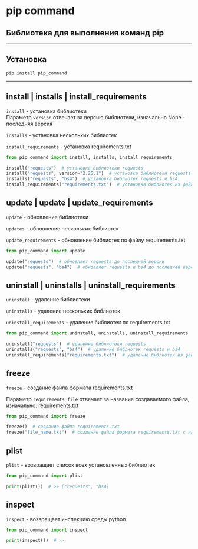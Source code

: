 <h1>pip command</h1>
<h2>Библиотека для выполнения команд pip</h2>

***
<h2>Установка</h2>

    pip install pip_command
***


<h2>install | installs | install_requirements</h2>

<code>install</code> - установка библиотеки<br>
Параметр <code>version</code> отвечает за версию библиотеки, изначально None - последняя версия

<code>installs</code> - установка нескольких библиотек

<code>install_requirements</code> - установка requirements.txt


```python
from pip_command import install, installs, install_requirements

install("requests")  # установка библиотеки requests
install("requests", version="2.25.1")  # установка библиотеки requests версии 2.25.1
installs("requests", "bs4")  # установка библиотек requests и bs4
install_requirements("requirements.txt")  # установка библиотек из файла requirements.txt
```

<h2>update | update | update_requirements</h2>

<code>update</code> - обновление библиотеки 

<code>updates</code> - обновление нескольких библиотек

<code>update_requirements</code> - обновление библиотек по файлу requirements.txt

```python
from pip_command import update

update("requests")  # обновляет requests до последней версии
update("requests", "bs4")  # обновляет requests и bs4 до последней версии
```

<h2>uninstall | uninstalls | uninstall_requirements</h2>

<code>uninstall</code> - удаление библиотеки

<code>uninstalls</code> - удаление нескольких библиотек

<code>uninstall_requirements</code> - удаление библиотек по requirements.txt


```python
from pip_command import uninstall, uninstalls, uninstall_requirements

uninstall("requests")  # удаление библиотеки requests
uninstalls("requests", "bs4")  # удаление библиотек requests и bs4
uninstall_requirements("requirements.txt")  # удаление библиотек из файла requirements.txt
```

<h2>freeze</h2>

<code>freeze</code> - создание файла формата requirements.txt
  
Параметр <code>requirements_file</code> отвечает за название создаваемого файла, изначально:  requirements.txt

```python
from pip_command import freeze

freeze()  # создание файла requirements.txt
freeze("file_name.txt")  # создание файла формата requirements.txt с названием file_name.txt
```


<h2>plist</h2>

<code>plist</code> - возвращает список всех установленных библиотек

```python
from pip_command import plist

print(plist())  # >> ["requests", "bs4]
```


<h2>inspect</h2>

<code>inspect</code> - возвращает инспекцию среды python

```python
from pip_command import inspect

print(inspect())  # >> 
```

